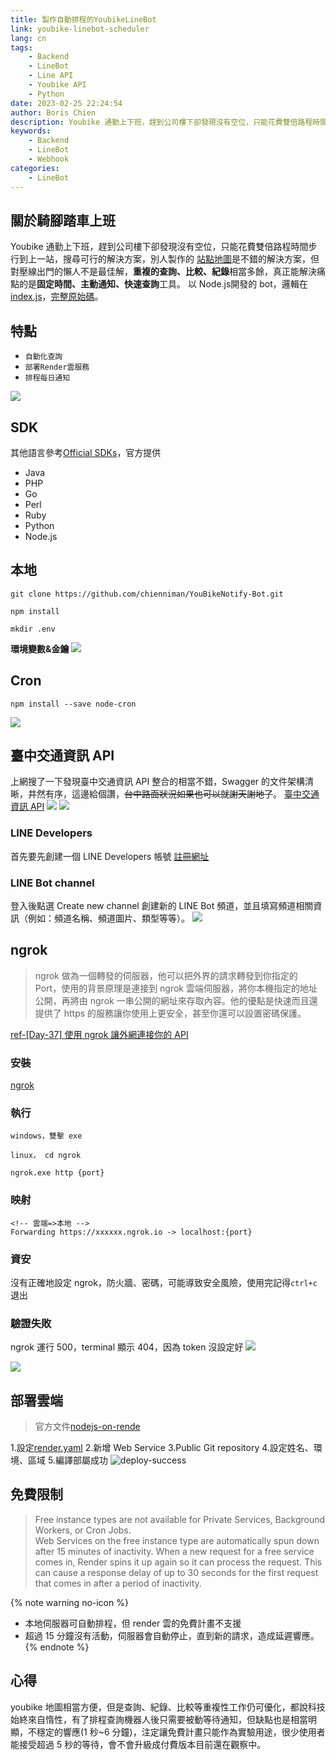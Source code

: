 ```yaml
---
title: 製作自動排程的YoubikeLineBot
link: youbike-linebot-scheduler
lang: cn
tags:
    - Backend
    - LineBot
    - Line API
    - Youbike API
    - Python
date: 2023-02-25 22:24:54
author: Boris Chien
description: Youbike 通勤上下班，趕到公司樓下卻發現沒有空位，只能花費雙倍路程時間步行到上一站，搜尋可行的解決方案，別人製作的Youbike 地圖是不錯的解決方案，但對壓線出門的懶人不是最佳解，重複的查詢、比較、紀錄相當多餘，真正能解決痛點的是固定時間、客製化、快速查詢工具。
keywords:
    - Backend
    - LineBot
    - Webhook
categories:
    - LineBot
---
```


## 關於騎腳踏車上班
Youbike 通勤上下班，趕到公司樓下卻發現沒有空位，只能花費雙倍路程時間步行到上一站，搜尋可行的解決方案，別人製作的 [站點地圖](https://www.youbike.com.tw/region/main/stations/)是不錯的解決方案，但對壓線出門的懶人不是最佳解，**重複的查詢、比較、紀錄**相當多餘，真正能解決痛點的是**固定時間、主動通知、快速查詢**工具。
以 Node.js開發的 bot，邏輯在[index.js](https://github.com/chienniman/YouBikeNotify-Bot/blob/main/index.js)，[完整原始碼](https://github.com/chienniman/YouBikeNotify-Bot)。

## 特點

* `自動化查詢`
* `部署Render雲服務`
* `排程每日通知`

![](youbike-linebot-scheduler/ubike-robot-result.webp)

## SDK

其他語言參考[Official SDKs](https://developers.line.biz/en/docs/downloads/)，官方提供

-   Java
-   PHP
-   Go
-   Perl
-   Ruby
-   Python
-   Node.js

## 本地

```
git clone https://github.com/chienniman/YouBikeNotify-Bot.git
```

```
npm install
```

```
mkdir .env
```

**環境變數&金鑰**
![](youbike-linebot-scheduler/config.jpg)

## Cron

```
npm install --save node-cron
```

![](youbike-linebot-scheduler/cron.jpg)

## 臺中交通資訊 API

上網搜了一下發現臺中交通資訊 API 整合的相當不錯，Swagger 的文件架構清晰，井然有序，這邊給個讚，~~台中路面狀況如果也可以就謝天謝地了~~。
[臺中交通資訊 API](https://motoretag.taichung.gov.tw/DataAPI/swagger/ui/index#/YoubikeAPI)
![](youbike-linebot-scheduler/youbike-api.jpg)
![](youbike-linebot-scheduler/query-ubike.jpg)


### LINE Developers

首先要先創建一個 LINE Developers 帳號
[註冊網址](https://developers.line.biz/en/)

### LINE Bot channel

登入後點選 Create new channel 創建新的 LINE Bot 頻道，並且填寫頻道相關資訊（例如：頻道名稱、頻道圖片、類型等等）。
![](youbike-linebot-scheduler/channel.jpg)

## ngrok

> ngrok 做為一個轉發的伺服器，他可以把外界的請求轉發到你指定的 Port，使用的背景原理是連接到 ngrok 雲端伺服器，將你本機指定的地址公開，再將由 ngrok 一串公開的網址來存取內容。他的優點是快速而且還提供了 https 的服務讓你使用上更安全，甚至你還可以設置密碼保護。

[ref-[Day-37] 使用 ngrok 讓外網連接你的 API](https://ithelp.ithome.com.tw/articles/10197345)

### 安裝

[ngrok](https://ngrok.com/)

### 執行

`windows，雙擊 exe`

`linux， cd ngrok`

```
ngrok.exe http {port}
```

### 映射

```
<!-- 雲端=>本地 -->
Forwarding https://xxxxxx.ngrok.io -> localhost:{port}
```

### 資安

沒有正確地設定 ngrok，防火牆、密碼，可能導致安全風險，使用完記得`ctrl+c`退出

### 驗證失敗

ngrok 運行 500，terminal 顯示 404，因為 token 沒設定好
![](youbike-linebot-scheduler/500.jpg)

![](youbike-linebot-scheduler/404.jpg)

## 部署雲端

> 官方文件[nodejs-on-rende](https://github.com/haojiwu/line-bot-nodejs-on-render)

1.設定[render.yaml](https://github.com/chienniman/YouBikeNotify-Bot/blob/main/render.yaml) 
2.新增 Web Service
3.Public Git repository 
4.設定姓名、環境、區域 
5.編譯部屬成功
![deploy-success](https://user-images.githubusercontent.com/97031067/223740969-e16e8586-e53b-491b-9caf-0eee42233eaa.jpg)

## 免費限制

> Free instance types are not available for Private Services, Background Workers, or Cron Jobs.<br>
> Web Services on the free instance type are automatically spun down after 15 minutes of inactivity. When a new request for a free service comes in, Render spins it up again so it can process the request.
> This can cause a response delay of up to 30 seconds for the first request that comes in after a period of inactivity.<br>

{% note warning no-icon %}
* 本地伺服器可自動排程，但 render 雲的免費計畫不支援 
* 超過 15 分鐘沒有活動，伺服器會自動停止，直到新的請求，造成延遲響應。
{% endnote %}

## 心得

youbike 地圖相當方便，但是查詢、紀錄、比較等重複性工作仍可優化，都說科技始終來自惰性，有了排程查詢機器人後只需要被動等待通知，但缺點也是相當明顯，不穩定的響應(1 秒~6 分鐘)，注定讓免費計畫只能作為實驗用途，很少使用者能接受超過 5 秒的等待，會不會升級成付費版本目前還在觀察中。

